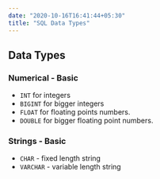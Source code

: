 ```yaml
---
date: "2020-10-16T16:41:44+05:30"
title: "SQL Data Types"
---
```


## Data Types

### Numerical - Basic

- `INT` for integers
- `BIGINT` for bigger integers
- `FLOAT` for floating points numbers.
- `DOUBLE` for bigger floating point numbers.

### Strings - Basic

- `CHAR` - fixed length string
- `VARCHAR` -  variable length string
